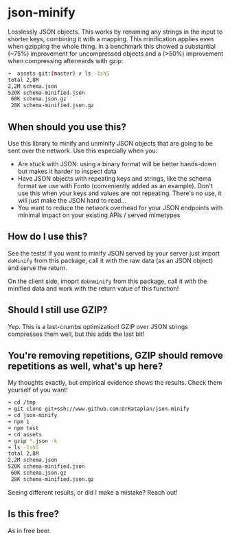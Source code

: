 # json-minify

Losslessly JSON objects. This works by renaming any strings in the input to shorter keys, combining
it with a mapping. This minification applies even when gzipping the whole thing. In a benchmark this
showed a substantial (~75%) improvement for uncompressed objects and a (>50%) improvement when
compressing afterwards with gzip:

```sh
➜  assets git:(master) ✗ ls -1shS
total 2,8M
2,2M schema.json
520K schema-minified.json
 60K schema.json.gz
 28K schema-minified.json.gz
```

## When should you use this?

Use this library to minify and unminify JSON objects that are going to be sent over the network. Use
this especially when you:

* Are stuck with JSON: using a binary format will be better hands-down but makes it harder to
  inspect data
* Have JSON objects with repeating keys and strings, like the schema format we use with Fonto
  (conveniently added as an example). Don't use this when your keys and values are not
  repeating. There's no use, it will just make the JSON hard to read...
* You want to reduce the network overhead for your JSON endpoints with minimal impact on your
existing APIs / served mimetypes

## How do I use this?

See the tests! If you want to minify JSON served by your server just import `doMinify` from this
package, call it with the raw data (as an JSON object) and serve the return.

On the client side, imoprt `doUnminify` from this package, call it with the minified data and work
with the return value of this function!

## Should I still use GZIP?

Yep. This is a last-crumbs optimization! GZIP over JSON strings compresses them well, but this adds the last bit!

## You're removing repetitions, GZIP should remove repetitions as well, what's up here?

My thoughts exactly, but empirical evidence shows the results. Check them yourself of you want!

```sh
➜ cd /tmp
➜ git clone git+ssh://www.github.com:DrRataplan/json-minify
➜ cd json-minify
➜ npm i
➜ npm test
➜ cd assets
➜ gzip *.json -k
➜ ls -1shS
total 2,8M
2,2M schema.json
520K schema-minified.json
 60K schema.json.gz
 28K schema-minified.json.gz
```

Seeing different results, or did I make a mistake? Reach out!

## Is this free?

As in free beer.


